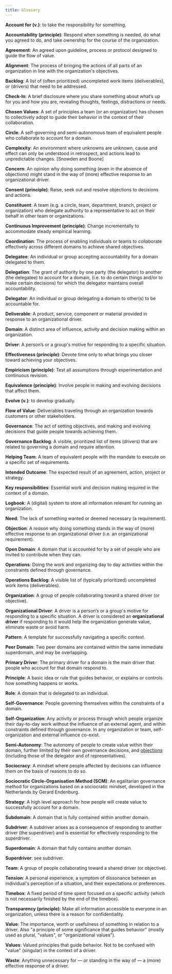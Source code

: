 ```yaml
---
title: Glossary 
---
```


**Account for (v.)**: to take the responsibility for something.

**Accountability (principle)**: Respond when something is needed, do what you agreed to do, and take ownership for the course of the organization.

**Agreement**: An agreed upon guideline, process or protocol designed to guide the flow of value.

**Alignment**: The process of bringing the actions of all parts of an organization in line with the organization's objectives.

**Backlog**: A list of (often prioritized) uncompleted work items (deliverables), or (drivers) that need to be addressed.

**Check-In**: A brief disclosure where you share something about what’s up for you and how you are, revealing thoughts, feelings, distractions or needs.

**Chosen Values**: A set of principles a team (or an organization) has chosen to collectively adopt to guide their behavior in the context of their collaboration.

**Circle**: A self-governing and semi-autonomous team of equivalent people who collaborate to account for a domain.

**Complexity**: An environment where unknowns are unknown, cause and effect can only be understood in retrospect, and actions lead to unpredictable changes. [Snowden and Boone]

**Concern**: An opinion why doing something (even in the absence of objections) might stand in the way of (more) effective response to an organizational driver.

**Consent (principle)**: Raise, seek out and resolve objections to decisions and actions.

**Constituent**: A team (e.g. a circle, team, department, branch, project or organization) who delegate authority to a representative to act on their behalf in other team or organizations.

**Continuous Improvement (principle)**: Change incrementally to accommodate steady empirical learning.

**Coordination**: The process of enabling individuals or teams to collaborate effectively across different domains to achieve shared objectives.

**Delegatee**: An individual or group accepting accountability for a domain delegated to them.

**Delegation**: The grant of authority by one party (the delegator) to another (the delegatee) to account for a domain, (i.e. to do certain things and/or to make certain decisions) for which the delegator maintains overall accountability.

**Delegator**: An individual or group delegating a domain to other(s) to be accountable for.

**Deliverable**: A product, service, component or material provided in response to an organizational driver.

**Domain**: A distinct area of influence, activity and decision making within an organization.

**Driver**: A person’s or a group's motive for responding to a specific situation.

**Effectiveness (principle)**: Devote time only to what brings you closer toward achieving your objectives.

**Empiricism (principle)**: Test all assumptions through experimentation and continuous revision.

**Equivalence (principle)**: Involve people in making and evolving decisions that affect them.

**Evolve (v.)**: to develop gradually.

**Flow of Value**: Deliverables traveling through an organization towards customers or other stakeholders.

**Governance**: The act of setting objectives, and making and evolving decisions that guide people towards achieving them.

**Governance Backlog**: A visible, prioritized list of items (drivers) that are related to governing a domain and require attention.

**Helping Team**: A team of equivalent people with the mandate to execute on a specific set of requirements.

**Intended Outcome**: The expected result of an agreement, action, project or strategy.

**Key responsibilities**: Essential work and decision making required in the context of a domain.

**Logbook**: A (digital) system to store all information relevant for running an organization.

**Need**: The lack of something wanted or deemed necessary (a requirement).

**Objection**: A _reason_ why doing something stands in the way of (more) effective response to an organizational driver (i.e. an organizational requirement).

**Open Domain**: A domain that is accounted for by a set of people who are invited to contribute when they can.

**Operations**: Doing the work and organizing day to day activities within the constraints defined through governance.

**Operations Backlog**: A visible list of (typically prioritized) uncompleted work items (deliverables).

**Organization**: A group of people collaborating toward a shared driver (or objective).

**Organizational Driver**: A driver is a person’s or a group's motive for responding to a specific situation. A driver is considered an **organizational driver** if responding to it would help the organization generate value, eliminate waste or avoid harm.

**Pattern**: A template for successfully navigating a specific context.

**Peer Domain**: Two peer domains are contained within the same immediate superdomain, and may be overlapping.

**Primary Driver**: The primary driver for a domain is the main driver that people who account for that domain respond to.

**Principle**: A basic idea or rule that guides behavior, or explains or controls how something happens or works.

**Role**: A domain that is delegated to an individual.

**Self-Governance**: People governing themselves within the constraints of a domain.

**Self-Organization**: Any activity or process through which people organize their day-to-day work without the influence of an external agent, and within constraints defined through governance. In any organization or team, self-organization and external influence co-exist.

**Semi-Autonomy**: The autonomy of people to create value within their domain, further limited by their own governance decisions, and [objections](glossary:objection) (including those of the delegator and of representatives).

**Sociocracy**: A mindset where people affected by decisions can influence them on the basis of reasons to do so.

**Sociocratic Circle-Organisation Method (SCM)**: An egalitarian governance method for organizations based on a sociocratic mindset, developed in the Netherlands by Gerard Endenburg.

**Strategy**: A high level approach for how people will create value to successfully account for a domain.

**Subdomain**: A domain that is fully contained within another domain.

**Subdriver**: A subdriver arises as a consequence of responding to another driver (the superdriver) and is essential for effectively responding to the superdriver.

**Superdomain**: A domain that fully contains another domain.

**Superdriver**: see subdriver.

**Team**: A group of people collaborating toward a shared driver (or objective).

**Tension**: A personal experience, a symptom of dissonance between an individual's perception of a situation, and their expectations or preferences.

**Timebox**: A fixed period of time spent focused on a specific activity (which is not necessarily finished by the end of the timebox).

**Transparency (principle)**: Make all information accessible to everyone in an organization, unless there is a reason for confidentiality.

**Value**: The importance, worth or usefulness of something in relation to a driver. Also "a principle of some significance that guides behavior" (mostly used as plural, "values", or "organizational values").

**Values**: Valued principles that guide behavior. Not to be confused with "value" (singular) in the context of a driver.

**Waste**: Anything unnecessary for — or standing in the way of — a (more) effective response of a driver.

